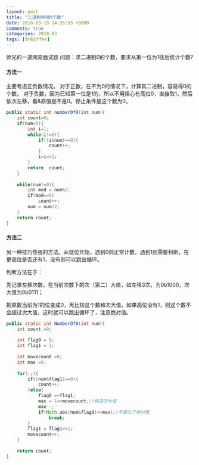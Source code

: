 ```yaml
---
layout: post
title: "二进制中0的个数"
date: 2018-03-18 14:26:53 +0800
comments: true
categories: 2018-03
tags: [剑指Offer]
---
```

师兄的一道网易面试题
问题：求二进制0的个数，要求从第一位为1往后统计个数?

#### 方法一
主要考虑正负数情况。<!--more-->
对于正数，在不为0的情况下，计算其二进制，容易得0的个数。
对于负数，因为已知第一位是1的，所以不用担心有高位0，直接取1，然后依次左移，看&原值是不是0。停止条件是这个数为0。

```java
public static int numberOf0(int num){  
    int count=0;  
    if(num<0){  
        int i=1;  
        while(i!=0){  
            if((i&num)==0){  
                count++;  
            }  
            i=i<<1;  
        }  
        return  count;  
    }  
  
    while(num!=0){  
        int mod = num%2;  
        if(mod==0)  
            count++;  
        num = num/2;  
    }  
    return count;  
}  
```

#### 方法二
另一种技巧性强的方法。从低位开始，遇到0则正常计数，遇到1则需要判断，在更高位是否还有1，没有则可以跳出循环。

判断方法在于：

先记录左移次数，在当前次数下的次（第二）大值，如左移3次，为0b1000，次大值为0b0111；

把原数当前为1的位变成0，再比较这个数和次大值，如果高位没有1，则这个数不会超过次大值，这时就可以跳出循环了，注意绝对值。
```java
public static int NumberOf0(int num){  
    int count =0;  
  
    int flag0 = 0;  
    int flag1 = 1;  
  
    int movecount =0;  
    int max =0;  
  
    for(;;){  
        if((num&flag1)==0){  
            count++;  
        }else{  
            flag0 =~flag1;  
            max = 1<<movecount;//构造次大值  
            max--;  
            if(Math.abs(num&flag0)<=max)//不要忘了绝对值  
                break;  
        }  
        flag1 = flag1<<1;  
        movecount++;  
    }  
  
    return count;  
}  
```
